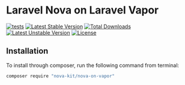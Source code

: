 Laravel Nova on Laravel Vapor
==============

[![tests](https://github.com/nova-kit/nova-on-vapor/workflows/tests/badge.svg?branch=main)](https://github.com/nova-kit/nova-on-vapor/actions?query=workflow%3Atests+branch%3Amain)
[![Latest Stable Version](https://poser.pugx.org/nova-kit/nova-on-vapor/v/stable)](https://packagist.org/packages/nova-kit/nova-on-vapor)
[![Total Downloads](https://poser.pugx.org/nova-kit/nova-on-vapor/downloads)](https://packagist.org/packages/nova-kit/nova-on-vapor)
[![Latest Unstable Version](https://poser.pugx.org/nova-kit/nova-on-vapor/v/unstable)](https://packagist.org/packages/nova-kit/nova-on-vapor)
[![License](https://poser.pugx.org/nova-kit/nova-on-vapor/license)](https://packagist.org/packages/nova-kit/nova-on-vapor)

## Installation

To install through composer, run the following command from terminal:

```bash 
composer require "nova-kit/nova-on-vapor"
```
